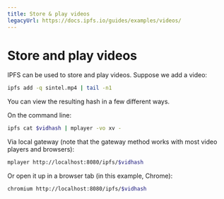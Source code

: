 ```yaml
---
title: Store & play videos
legacyUrl: https://docs.ipfs.io/guides/examples/videos/
---
```


# Store and play videos

IPFS can be used to store and play videos. Suppose we add a video:

```bash
ipfs add -q sintel.mp4 | tail -n1
```

You can view the resulting hash in a few different ways.

On the command line:

```bash
ipfs cat $vidhash | mplayer -vo xv -
```

Via local gateway (note that the gateway method works with most video players and browsers):

```bash
mplayer http://localhost:8080/ipfs/$vidhash
```

Or open it up in a browser tab (in this example, Chrome):

```bash
chromium http://localhost:8080/ipfs/$vidhash
```

<LegacyCallout />
